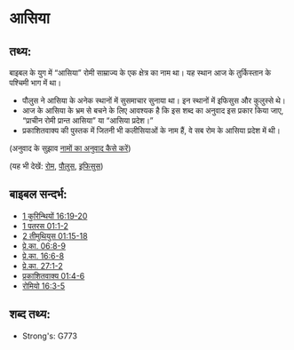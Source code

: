# आसिया #

## तथ्य: ##

बाइबल के युग में “आसिया” रोमी साम्राज्य के एक क्षेत्र का नाम था। यह स्थान आज के तुर्किस्तान के पश्चिमी भाग में था।

* पौलुस ने आसिया के अनेक स्थानों में सुसमाचार सुनाया था। इन स्थानों में इफिसुस और कुलुस्से थे। 
* आज के आसिया के भ्रम से बचने के लिए आवश्यक है कि इस शब्द का अनुवाद इस प्रकार किया जाए, “प्राचीन रोमी प्रान्त आसिया” या “आसिया प्रदेश।”
* प्रकाशितवाक्य की पुस्तक में जितनी भी कलीसियाओं के नाम हैं, वे सब रोम के आसिया प्रदेश में थी।

(अनुवाद के सुझाव [नामों का अनुवाद कैसे करें](rc://hi/ta/man/translate/translate-names))

(यह भी देखें: [रोम](../names/rome.md), [पौलुस](../names/paul.md), [इफिसुस](../names/ephesus.md))

## बाइबल सन्दर्भ: ##

* [1 कुरिन्थियों 16:19-20](rc://hi/tn/help/1co/16/19)
* [1 पतरस 01:1-2](rc://hi/tn/help/1pe/01/01)
* [2 तीमुथियुस 01:15-18](rc://hi/tn/help/2ti/01/15)
* [प्रे.का. 06:8-9](rc://hi/tn/help/act/06/08)
* [प्रे.का. 16:6-8](rc://hi/tn/help/act/16/06)
* [प्रे.का. 27:1-2](rc://hi/tn/help/act/27/01)
* [प्रकाशितवाक्य 01:4-6](rc://hi/tn/help/rev/01/04)
* [रोमियो 16:3-5](rc://hi/tn/help/rom/16/03)

## शब्द तथ्य: ##

* Strong's: G773
